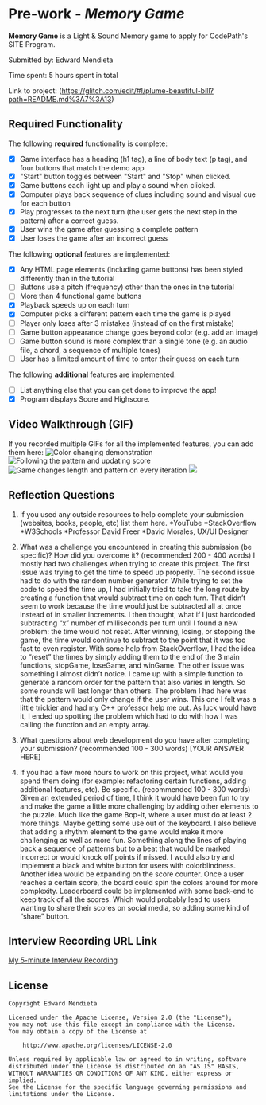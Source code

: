 # Pre-work - _Memory Game_

**Memory Game** is a Light & Sound Memory game to apply for CodePath's SITE Program.

Submitted by: Edward Mendieta

Time spent: 5 hours spent in total

Link to project: (https://glitch.com/edit/#!/plume-beautiful-bill?path=README.md%3A7%3A13)

## Required Functionality

The following **required** functionality is complete:

- [x] Game interface has a heading (h1 tag), a line of body text (p tag), and four buttons that match the demo app
- [x] "Start" button toggles between "Start" and "Stop" when clicked.
- [x] Game buttons each light up and play a sound when clicked.
- [x] Computer plays back sequence of clues including sound and visual cue for each button
- [x] Play progresses to the next turn (the user gets the next step in the pattern) after a correct guess.
- [x] User wins the game after guessing a complete pattern
- [x] User loses the game after an incorrect guess

The following **optional** features are implemented:

- [x] Any HTML page elements (including game buttons) has been styled differently than in the tutorial
- [ ] Buttons use a pitch (frequency) other than the ones in the tutorial
- [ ] More than 4 functional game buttons
- [x] Playback speeds up on each turn
- [x] Computer picks a different pattern each time the game is played
- [ ] Player only loses after 3 mistakes (instead of on the first mistake)
- [ ] Game button appearance change goes beyond color (e.g. add an image)
- [ ] Game button sound is more complex than a single tone (e.g. an audio file, a chord, a sequence of multiple tones)
- [ ] User has a limited amount of time to enter their guess on each turn

The following **additional** features are implemented:

- [ ] List anything else that you can get done to improve the app!
- [x] Program displays Score and Highscore.

## Video Walkthrough (GIF)

If you recorded multiple GIFs for all the implemented features, you can add them here:
![Color changing demonstration](http://g.recordit.co/yYRyOL8ito.gif)
![Following the pattern and updating score](http://g.recordit.co/TdcfTGgIPi.gif)
![Game changes length and pattern on every iteration](http://g.recordit.co/IO9qr3pOPP.gif)
![](gif4-link-here)

## Reflection Questions

1. If you used any outside resources to help complete your submission (websites, books, people, etc) list them here.
   *YouTube
   *StackOverflow
   *W3Schools
   *Professor David Freer
   \*David Morales, UX/UI Designer

2. What was a challenge you encountered in creating this submission (be specific)? How did you overcome it? (recommended 200 - 400 words)
   I mostly had two challenges when trying to create this project. The first issue was trying to get the time to speed up properly. The second issue had to do with the random number generator. While trying to set the code to speed the time up, I had initially tried to take the long route by creating a function that would subtract time on each turn. That didn’t seem to work because the time would just be subtracted all at once instead of in smaller increments. I then thought, what if I just hardcoded subtracting “x” number of milliseconds per turn until I found a new problem: the time would not reset. After winning, losing, or stopping the game, the time would continue to subtract to the point that it was too fast to even register. With some help from StackOverflow, I had the idea to “reset” the times by simply adding them to the end of the 3 main functions, stopGame, loseGame, and winGame. The other issue was something I almost didn’t notice. I came up with a simple function to generate a random order for the pattern that also varies in length. So some rounds will last longer than others. The problem I had here was that the pattern would only change if the user wins. This one I felt was a little trickier and had my C++ professor help me out. As luck would have it, I ended up spotting the problem which had to do with how I was calling the function and an empty array.

3. What questions about web development do you have after completing your submission? (recommended 100 - 300 words)
   [YOUR ANSWER HERE]

4. If you had a few more hours to work on this project, what would you spend them doing (for example: refactoring certain functions, adding additional features, etc). Be specific. (recommended 100 - 300 words)
   Given an extended period of time, I think it would have been fun to try and make the game a little more challenging by adding other elements to the puzzle. Much like the game Bop-It, where a user must do at least 2 more things. Maybe getting some use out of the keyboard. I also believe that adding a rhythm element to the game would make it more challenging as well as more fun. Something along the lines of playing back a sequence of patterns but to a beat that would be marked incorrect or would knock off points if missed. I would also try and implement a black and white button for users with colorblindness. Another idea would be expanding on the score counter. Once a user reaches a certain score, the board could spin the colors around for more complexity. Leaderboard could be implemented with some back-end to keep track of all the scores. Which would probably lead to users wanting to share their scores on social media, so adding some kind of “share” button.

## Interview Recording URL Link

[My 5-minute Interview Recording](your-link-here)

## License

    Copyright Edward Mendieta

    Licensed under the Apache License, Version 2.0 (the "License");
    you may not use this file except in compliance with the License.
    You may obtain a copy of the License at

        http://www.apache.org/licenses/LICENSE-2.0

    Unless required by applicable law or agreed to in writing, software
    distributed under the License is distributed on an "AS IS" BASIS,
    WITHOUT WARRANTIES OR CONDITIONS OF ANY KIND, either express or implied.
    See the License for the specific language governing permissions and
    limitations under the License.
